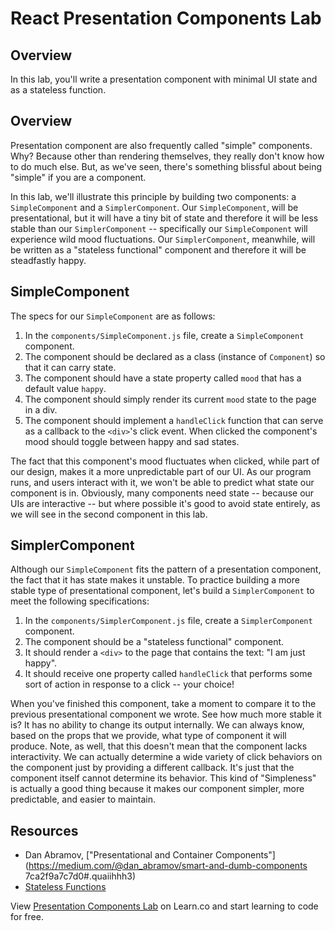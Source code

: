 # React Presentation Components Lab

## Overview

In this lab, you'll write a presentation component with minimal UI state and as a stateless function. 

## Overview

Presentation component are also frequently called "simple" components. Why? Because other than rendering themselves, they really don't know how to do much else. But, as we've seen, there's something blissful about being "simple" if you are a component.

In this lab, we'll illustrate this principle by building two components: a `SimpleComponent` and a `SimplerComponent`. Our `SimpleComponent`, will be presentational, but it will have a tiny bit of state and therefore it will be less stable than our `SimplerComponent` -- specifically our `SimpleComponent` will experience wild mood fluctuations. Our `SimplerComponent`, meanwhile, will be written as a "stateless functional" component and therefore it will be steadfastly happy.

## SimpleComponent

The specs for our `SimpleComponent` are as follows:

1. In the `components/SimpleComponent.js` file, create a `SimpleComponent` component.
2. The component should be declared as a class (instance of `Component`) so that it can carry state.
3. The component should have a state property called `mood` that has a default value `happy`.
4. The component should simply render its current `mood` state to the page in a div.
5. The component should implement a `handleClick` function that can serve as a callback to the `<div>`'s click event. When clicked the component's mood should toggle between happy and sad states.

The fact that this component's mood fluctuates when clicked, while part of our design, makes it a more unpredictable part of our UI. As our program runs, and users interact with it, we won't be able to predict what state our component is in. Obviously, many components need state -- because our UIs are interactive -- but where possible it's good to avoid state entirely, as we will see in the second component in this lab.

## SimplerComponent

Although our `SimpleComponent` fits the pattern of a presentation component, the fact that it has state makes it unstable. To practice building a more stable type of presentational component, let's build a `SimplerComponent` to meet the following specifications:

1. In the `components/SimplerComponent.js` file, create a `SimplerComponent` component.
2. The component should be a "stateless functional" component.
3. It should render a `<div>` to the page that contains the text: "I am just happy".
4. It should receive one property called `handleClick` that performs some sort of action in response to a click -- your choice!

When you've finished this component, take a moment to compare it to the previous presentational component we wrote. See how much more stable it is? It has no ability to change its output internally. We can always know, based on the props that we provide, what type of component it will produce. Note, as well, that this doesn't mean that the component lacks interactivity. We can actually determine a wide variety of click behaviors on the component just by providing a different callback. It's just that the component itself cannot determine its behavior. This kind of "Simpleness" is actually a good thing because it makes our component simpler, more predictable, and easier to maintain.

## Resources
- Dan Abramov, ["Presentational and Container Components"](https://medium.com/@dan_abramov/smart-and-dumb-components 7ca2f9a7c7d0#.quaiihhh3)
- [Stateless Functions](https://facebook.github.io/react/docs/reusable-components.html#stateless-functions)

<p class='util--hide'>View <a href='https://learn.co/lessons/react-presentation-components-lab'>Presentation Components Lab</a> on Learn.co and start learning to code for free.</p>
